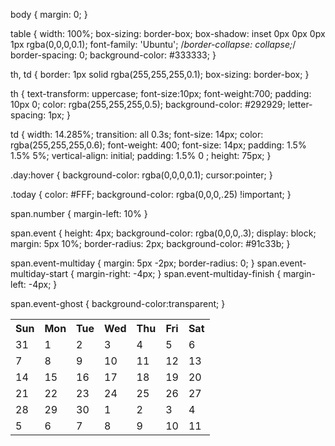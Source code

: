 body { margin: 0; }

table { width: 100%; box-sizing: border-box; box-shadow: inset 0px 0px 0px 1px rgba(0,0,0,0.1); font-family: 'Ubuntu'; /*border-collapse: collapse;*/ border-spacing: 0; background-color: #333333; }

th, td { border: 1px solid rgba(255,255,255,0.1); box-sizing: border-box; }

th { text-transform: uppercase; font-size:10px; font-weight:700; padding: 10px 0; color: rgba(255,255,255,0.5); background-color: #292929; letter-spacing: 1px; }

td { width: 14.285%; transition: all 0.3s; font-size: 14px; color: rgba(255,255,255,0.6); font-weight: 400; font-size: 14px; padding: 1.5% 1.5% 5%; vertical-align: initial; padding: 1.5% 0 ; height: 75px; }

.day:hover { background-color: rgba(0,0,0,0.1); cursor:pointer; }

.today { color: #FFF; background-color: rgba(0,0,0,.25) !important; }

span.number { margin-left: 10% }

span.event { height: 4px; background-color: rgba(0,0,0,.3); display: block; margin: 5px 10%; border-radius: 2px; background-color: #91c33b; }

span.event-multiday { margin: 5px -2px; border-radius: 0; }
span.event-multiday-start { margin-right: -4px;  }
span.event-multiday-finish { margin-left: -4px;  }

span.event-ghost { background-color:transparent; }

<link href='https://fonts.googleapis.com/css?family=Ubuntu:400,500,700' rel='stylesheet' type='text/css'>

<table>
  <tr>
    <th class="day-name">Sun</th>
    <th class="day-name">Mon</th>
    <th class="day-name">Tue</th>
    <th class="day-name">Wed</th>
    <th class="day-name">Thu</th>
    <th class="day-name">Fri</th>
    <th class="day-name">Sat</th>
  </tr>
  <tr>
    <td class="day"><span class="number">31</span></td>
    <td class="day"><span class="number">1</span><span class="event"></span><span class="event"></span></td>
    <td class="day"><span class="number">2</span></td>
    <td class="day"><span class="number">3</span><span class="event event-multiday-start"></span></td>
    <td class="day"><span class="number">4</span><span class="event event-multiday"></span><span class="event event-multiday-start eventclass" style="background-color:#5a9ab2;"></span><span class="event"></td>
    <td class="day"><span class="number">5</span><span class="event event-multiday-finish"></span><span class="event event-multiday eventclass" style="background-color:#5a9ab2;"></span></td>
    <td class="day"><span class="number">6</span><span class="event event-ghost"></span><span class="event event-multiday-finish eventclass" style="background-color:#5a9ab2;"></span></td>
  </tr>
  <tr>
    <td class="day"><span class="number">7</span></td>
    <td class="day"><span class="number">8</span><span class="event"></span></td>
    <td class="day"><span class="number">9</span></td>
    <td class="day"><span class="number">10</span></td>
    <td class="day"><span class="number">11</span></td>
    <td class="day"><span class="number">12</span></td>
    <td class="day"><span class="number">13</span></td>
  </tr>
  <tr>
    <td class="day"><span class="number">14</span></td>
    <td class="day"><span class="number">15</span></td>
    <td class="day"><span class="number">16</span><span class="event"></span></td>
    <td class="day"><span class="number">17</span><span class="event"></span></td>
    <td class="day"><span class="number">18</span></td>
    <td class="day"><span class="number">19</span></td>
    <td class="day"><span class="number">20</span></td>
  </tr>
  <tr>
    <td class="day"><span class="number">21</span></td>
    <td class="day"><span class="number">22</span></td>
    <td class="day"><span class="number">23</span></td>
    <td class="day"><span class="number">24</span></td>
    <td class="day"><span class="number">25</span></td>
    <td class="day"><span class="number">26</span></td>
    <td class="day"><span class="number">27</span><span class="event event-multiday-start" style="background-color:#da5f5f;"></td>
  </tr>
  <tr>
    <td class="day"><span class="number">28</span><span class="event event-multiday" style="background-color:#da5f5f;"></td>
    <td class="day today"><span class="number">29</span><span class="event event-multiday-finish" style="background-color:#da5f5f;"></td>
    <td class="day"><span class="number">30</span></td>
    <td class="day"><span class="number">1</span></td>
    <td class="day"><span class="number">2</span></td>
    <td class="day"><span class="number">3</span></td>
    <td class="day"><span class="number">4</span></td>
  </tr>
  <tr>
    <td class="day"><span class="number">5</span></td>
    <td class="day"><span class="number">6</span><span class="event"></span></td>
    <td class="day"><span class="number">7</span></td>
    <td class="day"><span class="number">8</span></td>
    <td class="day"><span class="number">9</span></td>
    <td class="day"><span class="number">10</span></td>
    <td class="day"><span class="number">11</span></td>
  </tr>
</table>
